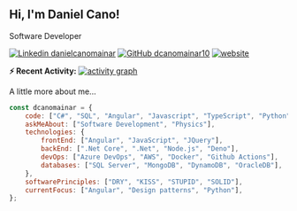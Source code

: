  <h2> Hi, I'm Daniel Cano! </h2>

Software Developer

<!-- [![Twitter: dcanomainar](https://img.shields.io/twitter/follow/dcanomainar?style=social)](https://twitter.com/dcanomainar) -->
[![Linkedin danielcanomainar](https://img.shields.io/badge/-danielcanomainar-blue?style=flat-square&logo=Linkedin&logoColor=white&link=www.linkedin.com/in/dcanomainar)](https://linkedin.com/in/dcanomainar)
[![GitHub dcanomainar10](https://img.shields.io/github/followers/dcanomainar10?label=follow&style=social)](https://github.com/dcanomainar10)
[![website](https://img.shields.io/badge/Website-46a2f1.svg?&style=flat-square&logo=Google-Chrome&logoColor=white&link=https://dcanomainar10.github.io)](https://dcanomainar10.github.io)

**:zap: Recent Activity:**
[![activity graph](https://github-readme-activity-graph.vercel.app/graph?username=dcanomainar10&custom_title=Daniel%27s%20Activity%20Graph&theme=react&hide_border=true)](https://github.com/ashutosh00710/github-readme-activity-graph)

 A little more about me...  

```javascript
const dcanomainar = {
    code: ["C#", "SQL", "Angular", "Javascript", "TypeScript", "Python", "R", "Matlab"],
    askMeAbout: ["Software Development", "Physics"],
    technologies: {
        frontEnd: ["Angular", "JavaScript", "JQuery"],
        backEnd: [".Net Core", ".Net", "Node.js", "Deno"],
        devOps: ["Azure DevOps", "AWS", "Docker", "Github Actions"],
        databases: ["SQL Server", "MongoDB", "DynamoDB", "OracleDB"],
    },
    softwarePrinciples: ["DRY", "KISS", "STUPID", "SOLID"],
    currentFocus: ["Angular", "Design patterns", "Python"],
};
```
